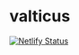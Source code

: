 # valticus

[![Netlify Status](https://api.netlify.com/api/v1/badges/5051c3e7-28e9-4e8d-9173-b5dbfb1a1581/deploy-status)](https://app.netlify.com/sites/valticus/deploys)
